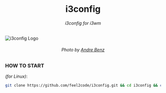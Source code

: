 <h1 align="center">i3config</h1>
<h6 align="center">i3config for i3wm</h6>

![i3config Logo](https://repository-images.githubusercontent.com/566505848/bcd70ad2-3701-4053-a80f-c66b6e355070)
<h6 align="center">Photo by <a href="https://unsplash.com/@trapnation">Andre Benz</a></h6>

### HOW TO START

_(for Linux)_:

```bash
git clone https://github.com/feel2code/i3config.git && cd i3config && chmod +x install.sh && ./install.sh
```
